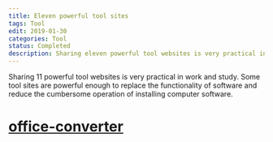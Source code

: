 ```yaml
---
title: Eleven powerful tool sites
tags: Tool
edit: 2019-01-30
categories: Tool
status: Completed
description: Sharing eleven powerful tool websites is very practical in work and study.Some tool sites are powerful enough to replace the functionality of software and reduce the cumbersome operation of installing computer software.
---
```


Sharing 11 powerful tool websites is very practical in work and study.
Some tool sites are powerful enough to replace the functionality of software and reduce the cumbersome operation of installing computer software.



# [office-converter](https://cn.office-converter.com/)
